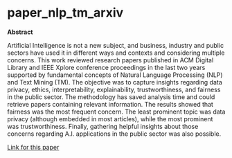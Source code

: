 # paper_nlp_tm_arxiv

**Abstract**

Artificial Intelligence is not a new subject, and business, industry and public sectors have used it in different ways and contexts and considering multiple concerns. This work reviewed research papers published in ACM Digital Library and IEEE Xplore conference proceedings in the last two years supported by fundamental concepts of Natural Language Processing (NLP) and Text Mining (TM). The objective was to capture insights regarding data privacy, ethics, interpretability, explainability, trustworthiness, and fairness in the public sector. The methodology has saved analysis time and could retrieve papers containing relevant information. The results showed that fairness was the most frequent concern. The least prominent topic was data privacy (although embedded in most articles), while the most prominent was trustworthiness. Finally, gathering helpful insights about those concerns regarding A.I. applications in the public sector was also possible.

[Link for this paper](https://arxiv.org/ftp/arxiv/papers/2308/2308.02042.pdf)
